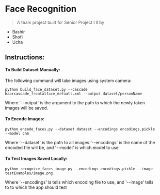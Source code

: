 # Face Recognition
> A team project built for Senior Project I II by  
- Bashir
- Shofi
- Ucha  

## Instructions: 
#### To Build Dataset Manually:
The following command will take images using system camera:  
```
python build_face_dataset.py --cascade haarcascade_frontalface_default.xml --output dataset/personName
```
Where '--output' is the argument to the path to which the newly taken images will be saved.  

#### To Encode Images:
```
python encode_faces.py --dataset dataset --encodings encodings.pickle --model cnn
```
Where '--dataset' is the path to all images '--encodings' is the name of the encoded file will be, and '--model' is which model to use

#### To Test Images Saved Locally:
```
python recognize_faces_image.py --encodings encodings.pickle --image testExamples/image.png
```
Where '--encodings' is tells which encoding file to use, and '--image' tells to to which the app should test  
